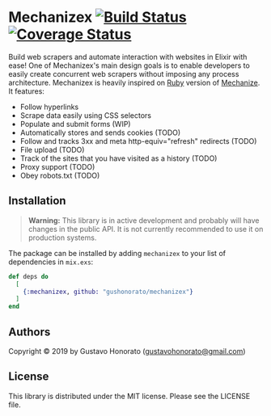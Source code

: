 # Mechanizex [![Build Status](https://travis-ci.org/gushonorato/mechanizex.svg?branch=master)](https://travis-ci.org/gushonorato/mechanizex) [![Coverage Status](https://coveralls.io/repos/github/gushonorato/mechanizex/badge.svg?branch=master)](https://coveralls.io/github/gushonorato/mechanizex?branch=master)

Build web scrapers and automate interaction with websites in Elixir with ease! One of Mechanizex's main design goals is to enable developers to easily create concurrent web scrapers without imposing any process architecture. Mechanizex is heavily inspired on [Ruby](https://github.com/sparklemotion/mechanize) version of [Mechanize](https://metacpan.org/release/WWW-Mechanize). It features:

- Follow hyperlinks
- Scrape data easily using CSS selectors
- Populate and submit forms (WIP)
- Automatically stores and sends cookies (TODO)
- Follow and tracks 3xx and meta http-equiv="refresh" redirects (TODO)
- File upload (TODO)
- Track of the sites that you have visited as a history (TODO)
- Proxy support (TODO)
- Obey robots.txt (TODO)

## Installation

> **Warning:** This library is in active development and probably will have changes in the public API. It is not currently recommended to use it on production systems.

The package can be installed by adding `mechanizex` to your list of dependencies in `mix.exs`:

```elixir
def deps do
  [
    {:mechanizex, github: "gushonorato/mechanizex"}
  ]
end
```

## Authors
Copyright © 2019 by Gustavo Honorato (gustavohonorato@gmail.com)

## License
This library is distributed under the MIT license. Please see the LICENSE file.
